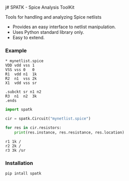 j# SPATK - Spice Analysis ToolKit

Tools for handling and analyzing Spice netlists

* Provides an easy interface to netlist manipulation.
* Uses Python standard library only.
* Easy to extend. 

### Example 

```spice
* mynetlist.spice
VDD vdd vss 1
VSS vss 0   0
R1  vdd n1  1k
R2  n1  vss 2k
X1  vdd vss sr

.subckt sr n1 n2
R3  n1  n2  3k
.ends
```

```python
import spatk

cir = spatk.Circuit("mynetlist.spice")

for res in cir.resistors:
    print(res.instance, res.resistance, res.location)
``` 

```
r1 1k /
r2 2k /
r3 3k /sr
```

### Installation

```shell
pip intall spatk
```
